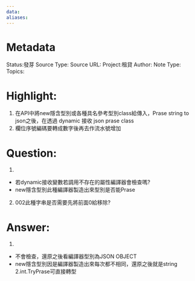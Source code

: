 ```yaml
---
data:
aliases:
---
```

# Metadata
Status:發芽
Source Type:
Source URL:
Project:租貸
Author:
Note Type:
Topics:


# Highlight:
1. 在API中將new隱含型別或各種具名參考型別class給傳入，Prase string to json之後，在透過 dynamic 接收 json prase class
2. 欄位序號編碼要轉成數字後再去作流水號增加
# Question:
1.
- 若dynamic接收變數若調用不存在的屬性編譯器會檢查嗎?
- new隱含型別此種編譯器製造出來型別是否能Prase
2. 002此種字串是否需要先將前面0給移除?
# Answer:
1. 
- 不會檢查，還原之後看編譯器型別為JSON OBJECT
- new隱含型別因是編譯器製造出來每次都不相同，還原之後就是string
2.int.TryPrase可直接轉型